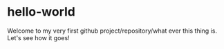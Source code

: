 # hello-world
Welcome to my very first github project/repository/what ever this thing is. Let's see how it goes!
